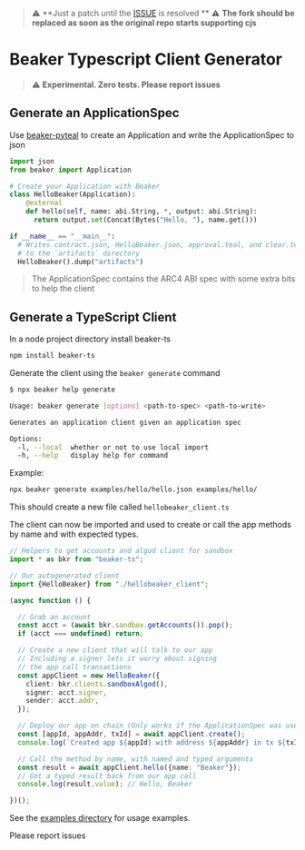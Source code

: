 
> :warning: **Just a patch until the [ISSUE](https://github.com/algorand-devrel/beaker-ts/issues/18) is resolved ** 
> :warning: **The fork should be replaced as soon as the original repo starts supporting cjs** 

# Beaker Typescript Client Generator

> :warning: **Experimental. Zero tests. Please report issues**

## Generate an ApplicationSpec

Use [beaker-pyteal](https://github.com/algorand-devrel/beaker) to create an Application and write the ApplicationSpec to json

```py
import json
from beaker import Application

# Create your Application with Beaker
class HelloBeaker(Application):
    @external
    def hello(self, name: abi.String, *, output: abi.String):
      return output.set(Concat(Bytes("Hello, "), name.get()))

if __name__ == "__main__":
  # Writes contract.json, HelloBeaker.json, approval.teal, and clear.teal 
  # to the `artifacts` directory
  HelloBeaker().dump("artifacts")
```

> The ApplicationSpec contains the ARC4 ABI spec with some extra bits to help the client

## Generate a TypeScript Client

In a node project directory install beaker-ts
```sh
npm install beaker-ts
```

Generate the client using the `beaker generate` command

```sh
$ npx beaker help generate

Usage: beaker generate [options] <path-to-spec> <path-to-write>

Generates an application client given an application spec

Options:
  -l, --local  whether or not to use local import
  -h, --help   display help for command
```

Example:
```sh
npx beaker generate examples/hello/hello.json examples/hello/
```

This should create a new file called `hellobeaker_client.ts`

The client can now be imported and used to create or call the app methods by name and with expected types.

```ts
// Helpers to get accounts and algod client for sandbox
import * as bkr from "beaker-ts";

// Our autogenerated client
import {HelloBeaker} from "./hellobeaker_client";

(async function () {

  // Grab an account
  const acct = (await bkr.sandbox.getAccounts()).pop();
  if (acct === undefined) return;

  // Create a new client that will talk to our app
  // Including a signer lets it worry about signing
  // the app call transactions 
  const appClient = new HelloBeaker({
    client: bkr.clients.sandboxAlgod(),
    signer: acct.signer,
    sender: acct.addr,
  });

  // Deploy our app on chain (Only works if the ApplicationSpec was used to generate the client)
  const [appId, appAddr, txId] = await appClient.create();
  console.log(`Created app ${appId} with address ${appAddr} in tx ${txId}`);

  // Call the method by name, with named and typed arguments
  const result = await appClient.hello({name: "Beaker"});
  // Get a typed result back from our app call
  console.log(result.value); // Hello, Beaker

})();
```

See the [examples directory](https://github.com/algorand-devrel/beaker-ts/tree/master/examples) for usage examples.

Please report issues
